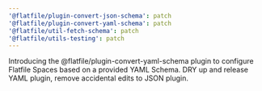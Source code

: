 ```yaml
---
'@flatfile/plugin-convert-json-schema': patch
'@flatfile/plugin-convert-yaml-schema': patch
'@flatfile/util-fetch-schema': patch
'@flatfile/utils-testing': patch
---
```

Introducing the @flatfile/plugin-convert-yaml-schema plugin to configure Flatfile Spaces based on a provided YAML Schema.
DRY up and release YAML plugin, remove accidental edits to JSON plugin.
